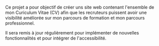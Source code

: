 Ce projet a pour objectif de créer uns site web contenant l'ensemble de mon Curiculum Vitae (CV) afin que les recruteurs puissent avoir une visibilité améliorée sur mon parcours de formation et mon parcours professionnel. 

Il sera remis à jour régulièrement pour implémenter de nouvelles fonctionnalités et pour intégrer de l'accessibilité. 
